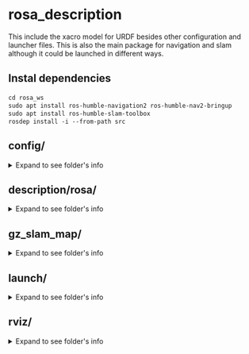 # rosa_description

This include the xacro model for URDF besides other configuration and launcher files. This is also the main package for navigation and slam although it could be launched in different ways.

## Instal dependencies

    cd rosa_ws
    sudo apt install ros-humble-navigation2 ros-humble-nav2-bringup
    sudo apt install ros-humble-slam-toolbox
    rosdep install -i --from-path src

## config/
<details>
<summary>Expand to see folder's info</summary>
TODO TODO TODO TODO TODO TODO TODO TODO TODO TODO TODO TODO TODO TODO TODO TODO TODO TODO TODO TODO TODO TODO TODO TODO


TODO TODO TODO TODO TODO TODO TODO TODO TODO TODO TODO TODO TODO TODO TODO TODO TODO TODO TODO TODO TODO TODO TODO TODO
</details>

## description/rosa/
<details>
<summary>Expand to see folder's info</summary>

In this folder is located the xacro elements to represent ROSA in URDF format, with their Gazebo plugin if necessary.
Includes a "meshes/" folder with the mesh data for the LiDAR, camera, wheels and robot body.

The URDF model stablishes a transform tree headed by "base_footprint" frame, which correspond to "base_footprint" link.

### Links

- **base_footprint:** Auxiliar link to be the header frame of the URDF tf tree.
- **base_link:** Used to support the fixed transforms of components.
- **chasis:** Represents the body of ROSA.
- **lidar_sensor_link:** Represents the Hokuyo LiDAR.
- **camera_link:** Represents the Realsense RGBD camera. This is the top part of the transforms structure derivated from the specifications of RGBD's cameras.
- **wheel_front_left_link** & **wheel_front_right_link** & **wheel_back_left_link** & **wheel_fback_right_link:** Represent the four mecanum wheels of ROSA.

### Frames and joints

![Transform Tree](images/tf_tree.png)

Frames from top to bottom:
- **base_footprint:** 
  - Parent with fixed joint with **base_link**
  - Parent with continuous joint with the four **omni wheels**
- **base_link:**
  - Child with fixed joint with **base_footprint**
  - Parent with fixed joint with **chasis**
  - Parent with fixed joint with **lidar_sensor_link**
  - Parent with fixed joint with **camera_link**
 
- **wheel_front_left_link** & **wheel_front_right_link** & **wheel_back_left_link** & **wheel_fback_right_link:** 
  - Child with continuous joint with **base_link**
- **chasis:**
  - Child with fixed joint with **base_link**
- **lidar_sensor_link:**
  - Child with fixed joint with **base_link**
- **camera_link:**
  - Child with fixed joint with **base_link**
  - Parent with fixed joint with **camera_depth_frame**
  - Parent with fixed joint with **camera_color_frame**
- **camera_depth_frame:** 
  - Child with fixed joint with **camera_link**
  - Parent with fixed joint with **camera_depth_optical_frame:** Rotated on axis {-pi/2} 0 {-pi/2} due to the RGBD's specifications
- **camera_color_frame:** 
  - Child with fixed joint with **camera_link**
  - Parent with fixed joint with **camera_color_optical_frame:** Rotated on axis {-pi/2} 0 {-pi/2} due to the RGBD's specifications
- **camera_depth_optical_frame:** 
  - Child with fixed joint with **camera_depth_frame**
- **camera_color_frame:** 
  - Child with fixed joint with **camera_color_frame**

### Plugins and Gazebo

For the simulation in Gazebo there are plugins included in the corresponding xacros. 

lidar_sensor.xacro uses a type "ray" plugin configured to emulate the real hokuyo LiDAR.

realsense_d435.xacro uses a type "depth" plugin configured to emulate the real camera.

For the omni_wheel.xacro the omnidirectional movement plugin is located in the [gz_rosa_control](../gz_rosa_control/) package, also included in the project.

</details>

## gz_slam_map/
<details>
<summary>Expand to see folder's info</summary>

This folder contains all the files generated after map the gazebo world. It is set as default map for navigation in the launchers (gaz_wolrd.yaml)

![gaz_world.pgm](images/gazebo_map.png)

</details>

## launch/
<details>
<summary>Expand to see folder's info</summary>

This folder contains ROS2 launchers created for ROSA robot, SLAM and navigation. Most of them can be executed with differents arguments depending on the objective and they will launch processes on different ways to simulate on Gazebo or run the real robot. 

### rosa_gazebo_launch.py

Launches Gazebo program with the ROS2 parameter "use_sim_time" set to true. This launcher execute "spawn_entity.py", run the "robot_state_publisher" and load the [URDF model](description/rosa/).

Gazebo opens with preloaded URDF a world, which correspond to [pal_office.world](worlds/pal_office.world)

    ros2 launch rosa_description rosa_gazebo_launch.py

![rosa_gazebo_launch.py](images/rosa_gazebo_launch.png)

## rosa_urdf_launch.py

Load URDF model to work with ROS2 using real ROSA. Set "use_sim_time" param to false and run "robot_state_publisher" with the [xacro model](description/rosa/).

    ros2 launch rosa_description rosa_urdf_launch.py

## rosa_nav_slam_launch.py

It will run "bringup_launch.py", it will also execute a pre-configured rviz2 with all necessary components. This launcher is supposed to be used both for SLAM and for navigation. Localization with AMCL wil always be active to help the robot to map and to navigate.

It is necessary an active joint between the "odom" and "base_footprint" frames, so **one of the previous launcher should be executed first**

    ros2 launch rosa_description rosa_nav_slam_launch.py

### Launch Arguments

These are the specific launcher's arguments and their default value

* use_sim_time: false
* slam: False
* slam_params: [mapper_params_online_async.yaml](config/mapper_params_online_async.yaml)
* params_file: [nav2_params.yaml](config/nav2_params.yaml)
* map: gaz_world.yaml

**Lidar topic /scan should always be active to properly navigate or doing SLAM**

### SLAM

    ros2 launch rosa_description rosa_nav_slam_launch.py slam:=True

Start moving the robot publishing in /cmd_vel or using goal pose and save the map using the SLAM plug-in openned in rviz2 
* "save map" for .pgm and .yaml (necessary for navigation)
* "serialize map" for serialized version (.data and .posegraph)

Once you have your map files you can set it for navigation using launch arguments:

    ros2 launch rosa_description rosa_nav_slam_launch.py map:=(map.yaml path)

Or by modifying "nav2_params.yaml" and changing "yaml_filename" param with your path to the map file:

    map_server:
        ros__parameters:
            use_sim_time: True
            # Overridden in launch by the "map" launch configuration or provided default value.
            # To use in yaml, remove the default "map" value in the tb3_simulation_launch.py file & provide full path to map below.
            yaml_filename: "${map without .yaml}"
    
### Navigation

    ros2 launch rosa_description rosa_nav_slam_launch.py

Set the initial pose of the robot to initialize the map<->odom transform and start navigation by setting a goal pose. If navigation is working properly, "navigation" and "localization" should be shown as "active" down left the screen.

While the robot is moving the path planned should appear in the RVIZ visualizer. You can stop the navigation using the RVIZ nav2 plugin. You can also interrupt the movement if working with the real robot by using the remote controller but, either stopping or moving it to another place, the navigation planner will resume the movement to the goal pose once the controller is no loger intervening.

</details>

## rviz/
<details>
<summary>Expand to see folder's info</summary>

Preconfigured rviz configuration for navigation and SLAM with ROSA. 
They are included in the launchers to open rviz with the necessary displays and components to visualize.

### nav2_rviz_config.rviz

![rviz slam config.](images/rviz_navigation_config.png)

Displays included:
 - Grid
 - TF
 - RobotModel
 - LaserScan
 - PointCloud2
 - Camera
 - Map: unactive, for visualize preloaded map
 - Path: for navigation calculated paths
 - Map: for global costmap
 - Map: for local costmap
 - Nav2_rviz_plugin: to visualize navigation status
 
### slam_rviz_config.rviz

![rviz slam config.](images/rviz_slam_config.png)

Displays included:
 - Grid
 - TF
 - RobotModel
 - LaserScan
 - PointCloud2
 - Camera
 - Map: to visualize map while generating
 - SlamToolboxPlugin: to save generated map

</details>

